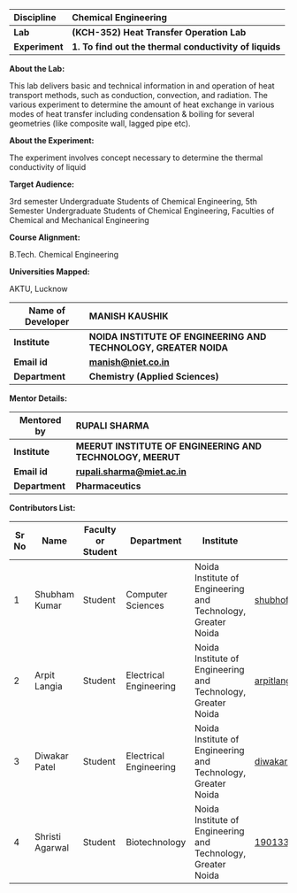 | **Discipline** | **Chemical Engineering** |
| :-- | :-- |
| **Lab** | **(KCH-352) Heat Transfer Operation Lab** |
| **Experiment** | **1. To find out the thermal conductivity of liquids** |

**About the Lab:**

This lab delivers basic and technical information in and operation of heat transport methods, such as conduction, convection, and radiation. The various experiment to determine the amount of heat exchange in various modes of heat transfer including condensation & boiling for several geometries (like composite wall, lagged pipe etc).

**About the Experiment:**

The experiment involves concept necessary to determine the thermal conductivity of liquid

**Target Audience:**

3rd semester Undergraduate Students of Chemical Engineering, 5th Semester Undergraduate Students of Chemical Engineering, Faculties of Chemical and Mechanical Engineering 

**Course Alignment:**

B.Tech. Chemical Engineering

**Universities Mapped:**

AKTU, Lucknow

| **Name of Developer** | **MANISH KAUSHIK** |
| --- | :-- |
| **Institute** | **NOIDA INSTITUTE OF ENGINEERING AND TECHNOLOGY, GREATER NOIDA** |
| **Email id** | [**manish@niet.co.in**](mailto:manish@niet.co.in) |
| **Department** | **Chemistry (Applied Sciences)** |

**Mentor Details:**

| **Mentored by** | **RUPALI SHARMA** |
| --- | :-- |
| **Institute** | **MEERUT INSTITUTE OF ENGINEERING AND TECHNOLOGY, MEERUT** |
| **Email id** | [**rupali.sharma@miet.ac.in**](mailto:rupali.sharma@miet.ac.in) |
| **Department** | **Pharmaceutics** |

**Contributors List:**

| **Sr No** | **Name** | **Faculty or Student** | **Department** | **Institute** | **Email id** |
| --- | --- | --- | --- | --- | --- |
| 1 | Shubham Kumar | Student | Computer Sciences | Noida Institute of Engineering and Technology, Greater Noida | shubhofficial1@gmail.com |
| 2 | Arpit Langia | Student | Electrical Engineering | Noida Institute of Engineering and Technology, Greater Noida | arpitlangia2328@gmail.com |
| 3 | Diwakar Patel | Student | Electrical Engineering | Noida Institute of Engineering and Technology, Greater Noida | diwakarpatelsatya@gmail.com |
| 4 | Shristi Agarwal | Student | Biotechnology | Noida Institute of Engineering and Technology, Greater Noida | 1901330540039@niet.co.in |
